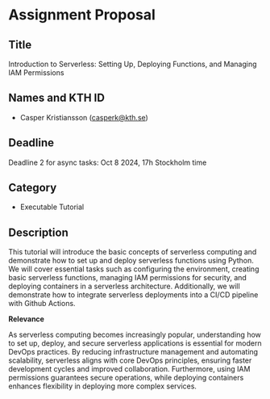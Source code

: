 # Assignment Proposal

## Title

Introduction to Serverless: Setting Up, Deploying Functions, and Managing IAM Permissions

## Names and KTH ID

- Casper Kristiansson (casperk@kth.se)

## Deadline

Deadline 2 for async tasks: Oct 8 2024, 17h Stockholm time

## Category

- Executable Tutorial

## Description

This tutorial will introduce the basic concepts of serverless computing and demonstrate how to set up and deploy serverless functions using Python. We will cover essential tasks such as configuring the environment, creating basic serverless functions, managing IAM permissions for security, and deploying containers in a serverless architecture. Additionally, we will demonstrate how to integrate serverless deployments into a CI/CD pipeline with Github Actions.

**Relevance**

As serverless computing becomes increasingly popular, understanding how to set up, deploy, and secure serverless applications is essential for modern DevOps practices. By reducing infrastructure management and automating scalability, serverless aligns with core DevOps principles, ensuring faster development cycles and improved collaboration. Furthermore, using IAM permissions guarantees secure operations, while deploying containers enhances flexibility in deploying more complex services.
